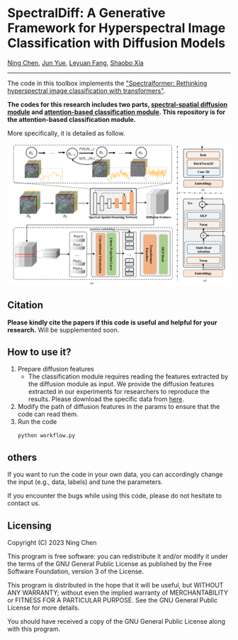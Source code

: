 # SpectralDiff: A Generative Framework for Hyperspectral Image Classification with Diffusion Models

[Ning Chen](), [Jun Yue](), [Leyuan Fang](), [Shaobo Xia]()
___________

The code in this toolbox implements the ["Spectralformer: Rethinking hyperspectral image classification with transformers"](). 

**The codes for this research includes two parts, [spectral-spatial diffusion module](https://github.com/chenning0115/spectraldiff_diffusion/) and [attention-based classification module](https://github.com/chenning0115/SpectralDiff#spectraldiff). This repository is for the attention-based classification module.**

More specifically, it is detailed as follow.

![alt text](./framework.png)

Citation
---------------------

**Please kindly cite the papers if this code is useful and helpful for your research.**
Will be supplemented soon.


How to use it?
---------------------
1. Prepare diffusion features
   * The classification module requires reading the features extracted by the diffusion module as input. We provide the diffusion features extracted in our experiments for researchers to reproduce the results. Please download the specific data from [here]().
2. Modify the path of diffusion features in the params to ensure that the code can read them.
3. Run the code
   ```
   python workflow.py
   ```

others
----------------------
If you want to run the code in your own data, you can accordingly change the input (e.g., data, labels) and tune the parameters.

If you encounter the bugs while using this code, please do not hesitate to contact us.

Licensing
---------

Copyright (C) 2023 Ning Chen

This program is free software: you can redistribute it and/or modify it under the terms of the GNU General Public License as published by the Free Software Foundation, version 3 of the License.

This program is distributed in the hope that it will be useful, but WITHOUT ANY WARRANTY; without even the implied warranty of MERCHANTABILITY or FITNESS FOR A PARTICULAR PURPOSE. See the GNU General Public License for more details.

You should have received a copy of the GNU General Public License along with this program.

